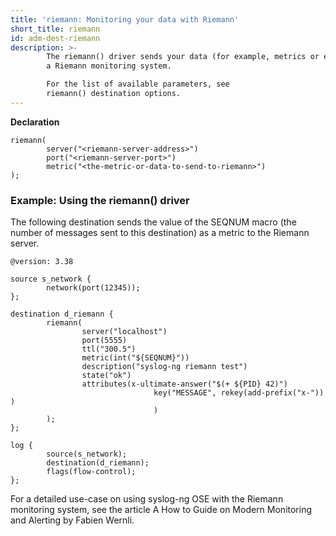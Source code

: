 ```yaml
---
title: 'riemann: Monitoring your data with Riemann'
short_title: riemann
id: adm-dest-riemann
description: >-
        The riemann() driver sends your data (for example, metrics or events) to
        a Riemann monitoring system.

        For the list of available parameters, see
        riemann() destination options.  
---
```


**Declaration**

```config
riemann(
        server("<riemann-server-address>")
        port("<riemann-server-port>")
        metric("<the-metric-or-data-to-send-to-riemann>")
);
```

### Example: Using the riemann() driver

The following destination sends the value of the SEQNUM macro (the
number of messages sent to this destination) as a metric to the Riemann
server.

```config
@version: 3.38

source s_network {
        network(port(12345));
};

destination d_riemann {
        riemann(
                server("localhost")
                port(5555)
                ttl("300.5")
                metric(int("${SEQNUM}"))
                description("syslog-ng riemann test")
                state("ok")
                attributes(x-ultimate-answer("$(+ ${PID} 42)")
                                key("MESSAGE", rekey(add-prefix("x-")) )
                                )
        );
};

log {
        source(s_network);
        destination(d_riemann);
        flags(flow-control);
};
```

For a detailed use-case on using syslog-ng OSE with the Riemann
monitoring system, see the article A How to Guide on Modern Monitoring
and Alerting by Fabien Wernli.
